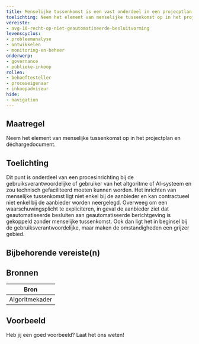 ```yaml
---
title: Menselijke tussenkomst is een vast onderdeel in een projecptlan of een déchargedocument
toelichting: Neem het element van menselijke tussenkomst op in het projectplan en dchargedocument.
vereiste:
- avg-10-recht-op-niet-geautomatiseerde-besluitvorming
levenscyclus:
- probleemanalyse
- ontwikkelen
- monitoring-en-beheer
onderwerp:
- governance
- publieke-inkoop
rollen:
- behoeftesteller
- proceseigenaar
- inkoopadviseur
hide:
- navigation
---
```


<!-- tags -->
## Maatregel

Neem het element van menselijke tussenkomst op in het projectplan en déchargedocument.

## Toelichting

Dit punt is onderdeel van een procesinrichting bij de gebruiksverantwoordelijke of gebruiker van het altgoritme of AI-systeem en zou technisch gefaciliteerd moeten kunnen worden.
Het inrichten van menselijke tussenkomst ligt niet enkel bij de aanbieder en kan contractueel niet enkel bij de aanbieder worden neergelegd.
Overweeg om een waarschuwingsplicht te expliciteren, in geval de aanbieder ziet dat geautomatiseerde besluiten aan geautomatiseerde berichtgeving is gekoppeld zonder menselijke tussenkomst.
Ook dan ligt het in beginsel bij de gebruiksverantwoordelijke, maar maken de omstandigheden een grijzer gebied.

## Bijbehorende vereiste(n)

<!-- list_vereisten_on_maatregelen_page -->

## Bronnen

| Bron                        |
|-----------------------------|
|Algoritmekader|

## Voorbeeld

Heb jij een goed voorbeeld? Laat het ons weten!

